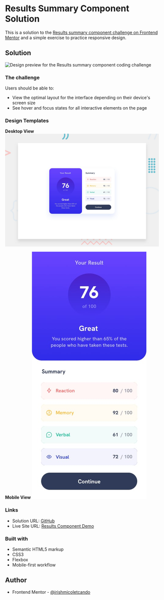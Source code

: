 # Results Summary Component Solution

This is a solution to the [Results summary component challenge on Frontend Mentor](https://www.frontendmentor.io/challenges/results-summary-component-CE_K6s0maV) and a simple exercise to practice responsive design. 


## Solution
![Design preview for the Results summary component coding challenge](./README%20assets/results-summary-component-demo.gif)

### The challenge
Users should be able to:

- View the optimal layout for the interface depending on their device's screen size
- See hover and focus states for all interactive elements on the page

### Design Templates
**Desktop View**
![Design preview for the Results summary component coding challenge](./design/desktop-preview.jpg)

**Mobile View**
![Design preview for the Results summary component coding challenge](./design/mobile-design.jpg)

### Links

- Solution URL: [GitHub](https://github.com/irishmicoletcando/results-summary-component)
- Live Site URL: [Results Component Demo](https://results-summary-component-plum.vercel.app/)

### Built with

- Semantic HTML5 markup
- CSS3
- Flexbox
- Mobile-first workflow

## Author

- Frontend Mentor - [@irishmicoletcando](https://www.frontendmentor.io/profile/irishmicoletcando)
